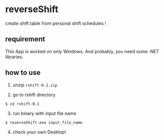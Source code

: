 # reverseShift

create shift table from personal shift schedules !

## requirement
This App is worked on only Windows.
And probably, you need some .NET libraries.

## how to use
1. unzip ```rshift-0.1.zip```

2. go to rshift directory
  ```
  $ cd rshift-0.1
  ```

3. run binary with input file name
  ```
  $ reverseShift.exe input_file_name
  ```

4. check your own Desktop!
